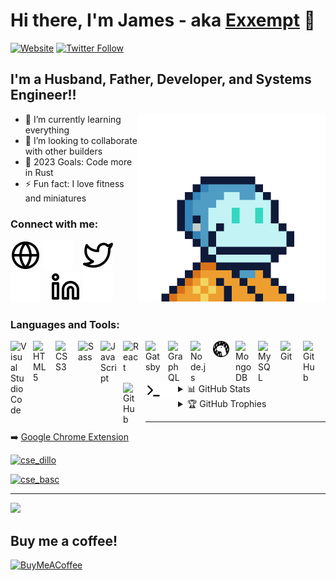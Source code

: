# Hi there, I'm James - aka [Exxempt][website] 👋 

[![Website](https://img.shields.io/website?label=exxempt.dev&style=for-the-badge&url=https%3A%2F%2Fexxempt.dev)](https://exxempt.dev)
[![Twitter Follow](https://img.shields.io/twitter/follow/exxempt?color=1DA1F2&logo=twitter&style=for-the-badge)](https://twitter.com/intent/follow?original_referer=https%3A%2F%2Fgithub.com%2Fexxempt&screen_name=exxemptdev)

## I'm a Husband, Father, Developer, and Systems Engineer!!

<img align="right" alt="monkey" height="300px" width="300px" src="./img/4496.png" />

- 🌱 I’m currently learning everything
- 👯 I’m looking to collaborate with other builders
- 🥅 2023 Goals: Code more in Rust
- ⚡ Fun fact: I love fitness and miniatures 

### Connect with me:

[![website](./img/globe-light.svg)](https://exxempt.dev#gh-light-mode-only)
[![website](./img/globe-dark.svg)](https://exxempt.dev#gh-dark-mode-only)
&nbsp;&nbsp;
[![website](./img/twitter-light.svg)](https://twitter.com/exxemptdev#gh-light-mode-only)
[![website](./img/twitter-dark.svg)](https://twitter.com/exxemptdev#gh-dark-mode-only)
&nbsp;&nbsp;
[![website](./img/linkedin-light.svg)](https://linkedin.com/in/#gh-light-mode-only)
[![website](./img/linkedin-dark.svg)](https://linkedin.com/in/#gh-dark-mode-only)

### Languages and Tools:

[<img align="left" alt="Visual Studio Code" width="26px" src="https://cdn.jsdelivr.net/gh/devicons/devicon/icons/vscode/vscode-original.svg" style="padding-right:10px;" />][website]
[<img align="left" alt="HTML5" width="26px" src="https://cdn.jsdelivr.net/gh/devicons/devicon/icons/html5/html5-original.svg" style="padding-right:10px;" />][website]
[<img align="left" alt="CSS3" width="26px" src="https://cdn.jsdelivr.net/gh/devicons/devicon/icons/css3/css3-original.svg" style="padding-right:10px;" />][website]
[<img align="left" alt="Sass" width="26px" src="https://cdn.jsdelivr.net/gh/devicons/devicon/icons/sass/sass-original.svg" style="padding-right:10px;" />][website]
[<img align="left" alt="JavaScript" width="26px" src="https://cdn.jsdelivr.net/gh/devicons/devicon/icons/javascript/javascript-original.svg" style="padding-right:10px;" />][website]
[<img align="left" alt="React" width="26px" src="https://cdn.jsdelivr.net/gh/devicons/devicon/icons/react/react-original.svg" style="padding-right:10px;" />][website]
[<img align="left" alt="Gatsby" width="26px" src="https://cdn.jsdelivr.net/gh/devicons/devicon/icons/gatsby/gatsby-original.svg" style="padding-right:10px;" />][website]
[<img align="left" alt="GraphQL" width="26px" src="https://cdn.jsdelivr.net/gh/devicons/devicon/icons/graphql/graphql-plain.svg" style="padding-right:10px;" />][website]
[<img align="left" alt="Node.js" width="26px" src="https://cdn.jsdelivr.net/gh/devicons/devicon/icons/nodejs/nodejs-original.svg" style="padding-right:10px;" />][website]
[<img align="left" alt="Deno" width="26px" src="./img/deno-light.svg" style="padding-right:10px;" />][website]
[<img align="left" alt="MongoDB" width="26px" src="https://cdn.jsdelivr.net/gh/devicons/devicon/icons/mongodb/mongodb-original.svg" style="padding-right:10px;" />][website]
[<img align="left" alt="MySQL" width="26px" src="https://cdn.jsdelivr.net/gh/devicons/devicon/icons/mysql/mysql-original.svg" style="padding-right:10px;" />][website]
[<img align="left" alt="Git" width="26px" src="https://cdn.jsdelivr.net/gh/devicons/devicon/icons/git/git-original.svg" style="padding-right:10px;" />][website]
[<img align="left" alt="GitHub" width="26px" src="https://user-images.githubusercontent.com/3369400/139447912-e0f43f33-6d9f-45f8-be46-2df5bbc91289.png" style="padding-right:10px;" />][website]
[<img align="left" alt="GitHub" width="26px" src="https://user-images.githubusercontent.com/3369400/139448065-39a229ba-4b06-434b-bc67-616e2ed80c8f.png" style="padding-right:10px;" />][website]
[<img align="left" alt="Terminal" width="26px" src="./img/terminal-light.svg" />][website]
[<img align="left" alt="Terminal" width="26px" src="./img/terminal-dark.svg" />][website]

<br />

---
 
<details>
  <summary>📊 GitHub Stats</summary>

![](https://github-readme-stats.vercel.app/api?username=Exxempt&theme=dark&hide_border=false&include_all_commits=false&count_private=false)<br/>
![](https://github-readme-streak-stats.herokuapp.com/?user=Exxempt&theme=dark&hide_border=false)<br/>
![](https://github-readme-stats.vercel.app/api/top-langs/?username=Exxempt&theme=dark&hide_border=false&include_all_commits=false&count_private=false&layout=compact)  
<!--
  <img align="left" alt="Exxempt's GitHub Stats" src="https://github-readme-stats.vercel.app/api?username=exxempt&show_icons=true&hide_border=false&title_color=ff652f&icon_color=FFE400&bg_color=09131B&text_color=ffffff&border_color=0c1a25" />
-->
</details>

<details>
  <summary>🏆 GitHub Trophies</summary>
  
![](https://github-profile-trophy.vercel.app/?username=Exxempt&theme=radical&no-frame=false&no-bg=false&margin-w=4)

</details>

---

➡️ [Google Chrome Extension](https://chrome.google.com/webstore/search/exxempt)

[![cse_dillo](https://img.shields.io/website?label=extension&style=for-the-badge&url=https://chrome.google.com/webstore/detail/dillo-me-tool/adeiiccfiaoojihmdgicoicobbonalkk)](https://chrome.google.com/webstore/detail/dillo-me-tool/adeiiccfiaoojihmdgicoicobbonalkk)

[![cse_basc](https://img.shields.io/website?label=extension&style=for-the-badge&url=https://chrome.google.com/webstore/detail/basc-me-tool/acilpehmkdennemmdkbmanfnfdplfgaa)](https://chrome.google.com/webstore/detail/basc-me-tool/acilpehmkdennemmdkbmanfnfdplfgaa)

---

[![](https://visitcount.itsvg.in/api?id=Exxempt&icon=5&color=0)](https://visitcount.itsvg.in)

## Buy me a coffee!
[![BuyMeACoffee](https://img.shields.io/badge/Buy%20Me%20a%20Coffee-ffdd00?style=for-the-badge&logo=buy-me-a-coffee&logoColor=black)](https://buymeacoffee.com/exxempt) 


[website]: https://exxempt.dev
[cse_basc]: https://chrome.google.com/webstore/detail/basc-me-tool/acilpehmkdennemmdkbmanfnfdplfgaa 
[cse_dillo]: https://chrome.google.com/webstore/detail/dillo-me-tool/adeiiccfiaoojihmdgicoicobbonalkk 
[twitter]: https://twitter.com/exxemptdev
[linkedin]: https://linkedin.com/in/d